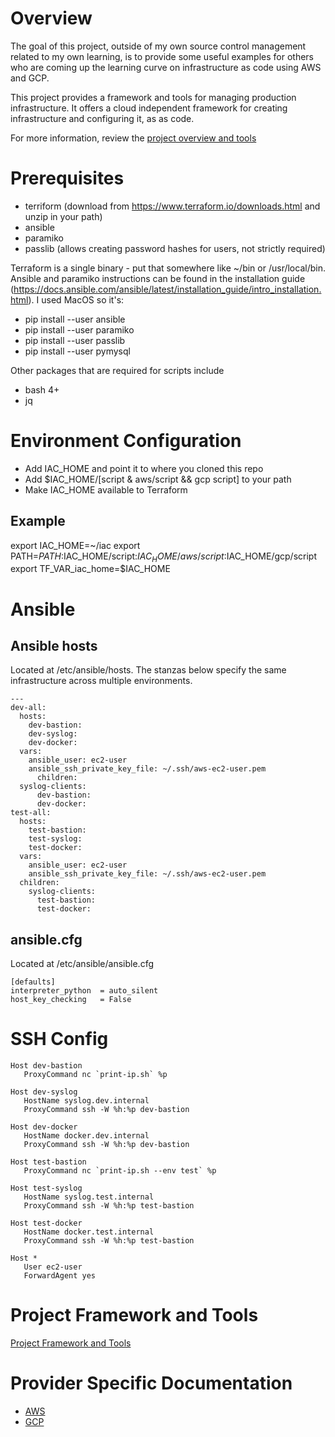 # Overview

The goal of this project, outside of my own source control management related to my own learning,
is to provide some useful examples for others who are coming up the learning curve on infrastructure
as code using AWS and GCP.  

This project provides a framework and tools for managing production infrastructure.  It offers a 
cloud independent framework for creating infrastructure and configuring it, as as code.

For more information, review the [project overview and tools](script/README.md)

# Prerequisites

* terriform (download from https://www.terraform.io/downloads.html and unzip in your path)
* ansible 
* paramiko
* passlib (allows creating password hashes for users, not strictly required)

Terraform is a single binary - put that somewhere like ~/bin or /usr/local/bin.  Ansible and paramiko instructions
can be found in the installation guide (https://docs.ansible.com/ansible/latest/installation_guide/intro_installation.html).
I used MacOS so it's:

* pip install --user ansible
* pip install --user paramiko
* pip install --user passlib
* pip install --user pymysql

Other packages that are required for scripts include

* bash 4+
* jq

# Environment Configuration

* Add IAC_HOME and point it to where you cloned this repo
* Add $IAC_HOME/[script & aws/script && gcp script]  to your path
* Make IAC_HOME available to Terraform

## Example
export IAC_HOME=~/iac
export PATH=$PATH:$IAC_HOME/script:$IAC_HOME/aws/script:$IAC_HOME/gcp/script
export TF_VAR_iac_home=$IAC_HOME

# Ansible

## Ansible hosts 

Located at /etc/ansible/hosts.  The stanzas below specify the same infrastructure across multiple
environments.

```
---
dev-all:
  hosts:
    dev-bastion:
    dev-syslog:
    dev-docker:
  vars:
    ansible_user: ec2-user
    ansible_ssh_private_key_file: ~/.ssh/aws-ec2-user.pem
      children:
  syslog-clients:
      dev-bastion:
      dev-docker:
test-all:
  hosts:
    test-bastion:
    test-syslog:
    test-docker:
  vars:
    ansible_user: ec2-user
    ansible_ssh_private_key_file: ~/.ssh/aws-ec2-user.pem
  children:
    syslog-clients:
      test-bastion:
      test-docker:
```

## ansible.cfg

Located at /etc/ansible/ansible.cfg

```
[defaults]
interpreter_python 	= auto_silent
host_key_checking 	= False
```

# SSH Config

```
Host dev-bastion
   ProxyCommand nc `print-ip.sh` %p

Host dev-syslog
   HostName syslog.dev.internal
   ProxyCommand ssh -W %h:%p dev-bastion

Host dev-docker
   HostName docker.dev.internal
   ProxyCommand ssh -W %h:%p dev-bastion

Host test-bastion
   ProxyCommand nc `print-ip.sh --env test` %p

Host test-syslog
   HostName syslog.test.internal
   ProxyCommand ssh -W %h:%p test-bastion

Host test-docker
   HostName docker.test.internal
   ProxyCommand ssh -W %h:%p test-bastion

Host *
   User ec2-user
   ForwardAgent yes
```
# Project Framework and Tools

[Project Framework and Tools](script/README.md) 

# Provider Specific Documentation

* [AWS](aws/README.md)
* [GCP](gcp/README.md)